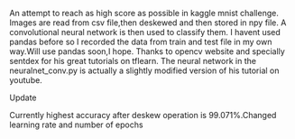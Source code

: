 An attempt to reach as high score as possible in kaggle mnist challenge.
Images are read from csv file,then deskewed and then stored in npy file.
A convolutional neural network is then used to classify them.
I havent used pandas before so I recorded the data from train and test file in my own way.Will use pandas soon,I hope.
Thanks to opencv website and specially sentdex for his great tutorials on tflearn. The neural network in the neuralnet_conv.py is actually a slightly modified version of his tutorial on youtube.

Update

Currently highest accuracy after deskew operation is 99.071%.Changed learning rate
and number of epochs
